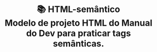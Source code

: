 <h1 align="center">
📚 HTML-semântico<br/>
Modelo de projeto HTML do Manual do Dev para praticar tags semânticas.
</h1>
